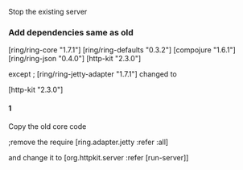Stop the existing server

### Add dependencies same as old

[ring/ring-core "1.7.1"]
[ring/ring-defaults "0.3.2"]
[compojure "1.6.1"]
[ring/ring-json "0.4.0"]
[http-kit "2.3.0"]

except    ;  [ring/ring-jetty-adapter "1.7.1"] changed to

[http-kit "2.3.0"]


#### 1

Copy the old core code

;remove the require
[ring.adapter.jetty :refer :all]

and change it to
[org.httpkit.server :refer [run-server]]
